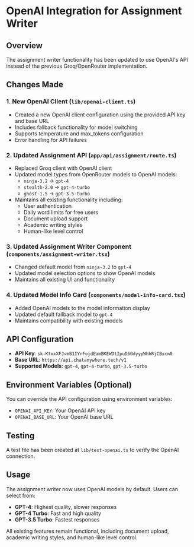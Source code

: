 # OpenAI Integration for Assignment Writer

## Overview

The assignment writer functionality has been updated to use OpenAI's API instead of the previous Groq/OpenRouter implementation.

## Changes Made

### 1. New OpenAI Client (`lib/openai-client.ts`)

- Created a new OpenAI client configuration using the provided API key and base URL
- Includes fallback functionality for model switching
- Supports temperature and max_tokens configuration
- Error handling for API failures

### 2. Updated Assignment API (`app/api/assignment/route.ts`)

- Replaced Groq client with OpenAI client
- Updated model types from OpenRouter models to OpenAI models:
  - `ninja-3.2` → `gpt-4`
  - `stealth-2.0` → `gpt-4-turbo`
  - `ghost-1.5` → `gpt-3.5-turbo`
- Maintains all existing functionality including:
  - User authentication
  - Daily word limits for free users
  - Document upload support
  - Academic writing styles
  - Human-like level control

### 3. Updated Assignment Writer Component (`components/assignment-writer.tsx`)

- Changed default model from `ninja-3.2` to `gpt-4`
- Updated model selection options to show OpenAI models
- Maintains all existing UI and functionality

### 4. Updated Model Info Card (`components/model-info-card.tsx`)

- Added OpenAI models to the model information display
- Updated default fallback model to `gpt-4`
- Maintains compatibility with existing models

## API Configuration

- **API Key**: `sk-KtmxXFJvmB1IYnFojdEamBKEWDtIpuD6GdyypWhbRjCBxcm0`
- **Base URL**: `https://api.chatanywhere.tech/v1`
- **Supported Models**: `gpt-4`, `gpt-4-turbo`, `gpt-3.5-turbo`

## Environment Variables (Optional)

You can override the API configuration using environment variables:

- `OPENAI_API_KEY`: Your OpenAI API key
- `OPENAI_BASE_URL`: Your OpenAI base URL

## Testing

A test file has been created at `lib/test-openai.ts` to verify the OpenAI connection.

## Usage

The assignment writer now uses OpenAI models by default. Users can select from:

- **GPT-4**: Highest quality, slower responses
- **GPT-4 Turbo**: Fast and high quality
- **GPT-3.5 Turbo**: Fastest responses

All existing features remain functional, including document upload, academic writing styles, and human-like level control.
